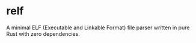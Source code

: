 # relf
A minimal ELF (Executable and Linkable Format) file parser written in pure Rust with zero dependencies.

